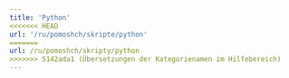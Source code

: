 ```yaml
---
title: 'Python'
<<<<<<< HEAD
url: '/ru/pomoshch/skripte/python'
=======
url: /ru/pomoshch/skripty/python
>>>>>>> 5142ada1 (Übersetzungen der Kategorienamen im Hilfebereich)
---
```

